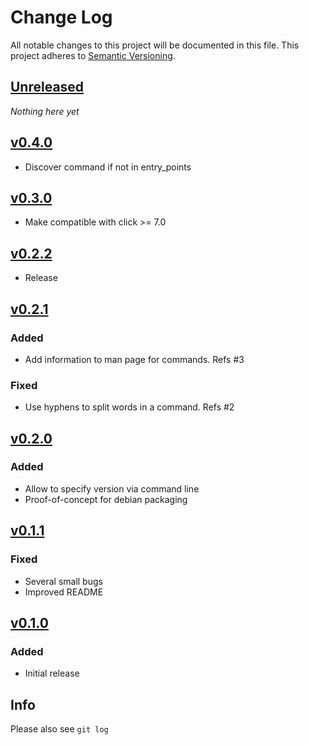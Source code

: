 # Change Log
All notable changes to this project will be documented in this file.
This project adheres to [Semantic Versioning](http://semver.org/).

## [Unreleased]

*Nothing here yet*

## [v0.4.0]
- Discover command if not in entry_points

## [v0.3.0]
- Make compatible with click >= 7.0

## [v0.2.2]
- Release

## [v0.2.1]
### Added
- Add information to man page for commands. Refs #3

### Fixed
- Use hyphens to split words in a command. Refs #2

## [v0.2.0]
### Added
- Allow to specify version via command line
- Proof-of-concept for debian packaging

## [v0.1.1]
### Fixed

- Several small bugs
- Improved README

## [v0.1.0]
### Added
- Initial release


## Info

Please also see `git log`

[Unreleased]: https://github.com/click-contrib/click-man/compare/v0.4.0...HEAD
[v0.4.0]: https://github.com/click-contrib/click-man/compare/v0.3.0...v0.4.0
[v0.3.0]: https://github.com/click-contrib/click-man/compare/v0.2.2...v0.3.0
[v0.2.2]: https://github.com/click-contrib/click-man/compare/v0.2.1...v0.2.2
[v0.2.1]: https://github.com/click-contrib/click-man/compare/v0.2.0...v0.2.1
[v0.2.0]: https://github.com/click-contrib/click-man/compare/v0.1.1...v0.2.0
[v0.1.1]: https://github.com/click-contrib/click-man/compare/v0.1.0...v0.1.1
[v0.1.0]: https://github.com/click-contrib/click-man/compare/30626839cc048856f799eb0bcd9e731fff4221dc...v0.1.0
